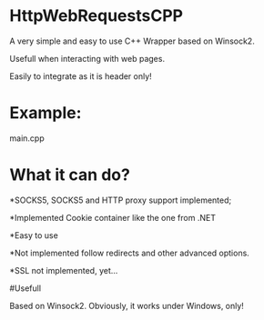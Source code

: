 # HttpWebRequestsCPP

A very simple and easy to use C++ Wrapper based on Winsock2.

Usefull when interacting with web pages.

Easily to integrate as it is header only!

# Example:

main.cpp

# What it can do?

  *SOCKS5, SOCKS5 and HTTP proxy support implemented;

  *Implemented Cookie container like the one from .NET

  *Easy to use

  *Not implemented follow redirects and other advanced options. 

  *SSL not implemented, yet...
  
  #Usefull 

Based on Winsock2. Obviously, it works under Windows, only!
